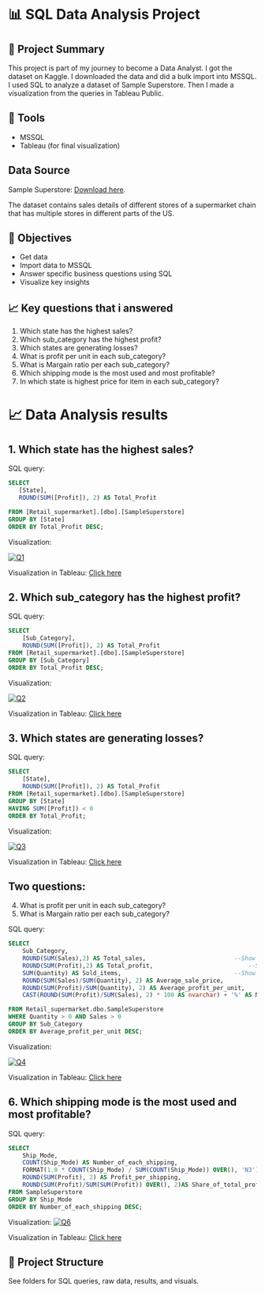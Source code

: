 # 📊 SQL Data Analysis Project

## 🧠 Project Summary
This project is part of my journey to become a Data Analyst. I got the dataset on Kaggle. I downloaded the data and did a bulk import into MSSQL. I used SQL to analyze a dataset of Sample Superstore. Then I made a visualization from the queries in Tableau Public.

## 🔧 Tools
- MSSQL
- Tableau (for final visualization)

## Data Source
Sample Superstore: [Download here](https://www.kaggle.com/datasets/roopacalistus/superstore).

The dataset contains sales details of different stores of a supermarket chain that has multiple stores in different parts of the US.

## 📌 Objectives
- Get data
- Import data to MSSQL
- Answer specific business questions using SQL
- Visualize key insights

## 📈 Key questions that i answered
1. Which state has the highest sales?
2. Which sub_category has the highest profit?
3. Which states are generating losses?
4. What is profit per unit in each sub_category?
5. What is Margain ratio per each sub_category?
6. Which shipping mode is the most used and most profitable?
7. In which state is highest price for item in each sub_category?

# 📈 Data Analysis results
## 1. Which state has the highest sales?
SQL query:
```sql
SELECT
   [State],
   ROUND(SUM([Profit]), 2) AS Total_Profit

FROM [Retail_supermarket].[dbo].[SampleSuperstore]
GROUP BY [State]
ORDER BY Total_Profit DESC;
```
Visualization:

[![Q1](Q1.png)](Q1.png)


Visualization in Tableau: 
[Click here](https://public.tableau.com/app/profile/denis.struna/viz/Question1_17492323532630/Q1)

## 2. Which sub_category has the highest profit?
SQL query:
```sql
SELECT
	[Sub_Category],
	ROUND(SUM([Profit]), 2) AS Total_Profit
FROM [Retail_supermarket].[dbo].[SampleSuperstore]
GROUP BY [Sub_Category]
ORDER BY Total_Profit DESC;
```
Visualization:

[![Q2](Q2.png)](Q2.png)

Visualization in Tableau: 
[Click here](https://public.tableau.com/app/profile/denis.struna/viz/Question2_17492332552080/Q2?publish=yes)

## 3. Which states are generating losses?
SQL query:
```sql
SELECT
	[State],
	ROUND(SUM([Profit]), 2) AS Total_Profit
FROM [Retail_supermarket].[dbo].[SampleSuperstore]
GROUP BY [State]
HAVING SUM([Profit]) < 0
ORDER BY Total_Profit;
```
Visualization:

[![Q3](Q3.png)](Q3.png)



Visualization in Tableau: 
[Click here](https://public.tableau.com/app/profile/denis.struna/viz/Question3_17492334172120/Q3?publish=yes)


## Two questions:
4. What is profit per unit in each sub_category?
5. What is Margain ratio per each sub_category?

SQL query:
```sql
SELECT
	Sub_Category,
	ROUND(SUM(Sales),2) AS Total_sales,							--Show Total sales
	ROUND(SUM(Profit),2) AS Total_profit,							--Show Total profit
	SUM(Quantity) AS Sold_items,								--Show Total quantity
	ROUND(SUM(Sales)/SUM(Quantity), 2) AS Average_sale_price,				--Show Absolute average price per one unit
	ROUND(SUM(Profit)/SUM(Quantity), 2) AS Average_profit_per_unit,				--Show Absolute average Profit per one unit sold
	CAST(ROUND(SUM(Profit)/SUM(Sales), 2) * 100 AS nvarchar) + '%' AS Margain_ratio		--Show Margain ratio in %

FROM Retail_supermarket.dbo.SampleSuperstore
WHERE Quantity > 0 AND Sales > 0
GROUP BY Sub_Category
ORDER BY Average_profit_per_unit DESC;
```
Visualization:

[![Q4](Q4.png)](Q4.png)

Visualization in Tableau: 
[Click here](https://public.tableau.com/app/profile/denis.struna/viz/Question4_17492338293470/Q4?publish=yes)


## 6. Which shipping mode is the most used and most profitable?
SQL query:
```sql
SELECT
	Ship_Mode,
	COUNT(Ship_Mode) AS Number_of_each_shipping,
	FORMAT(1.0 * COUNT(Ship_Mode) / SUM(COUNT(Ship_Mode)) OVER(), 'N3') AS Share_of_total_shipping,
	ROUND(SUM(Profit), 2) AS Profit_per_shipping,
	ROUND(SUM(Profit)/SUM(SUM(Profit)) OVER(), 2)AS Share_of_total_profit
FROM SampleSuperstore
GROUP BY Ship_Mode
ORDER BY Number_of_each_shipping DESC;
```
Visualization:
[![Q6](Q6.png)](Q6.png)

Visualization in Tableau: 
[Click here](https://public.tableau.com/app/profile/denis.struna/viz/Question6_seperated/Dashboard1?publish=yes)


## 📂 Project Structure
See folders for SQL queries, raw data, results, and visuals.


